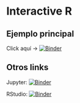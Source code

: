 # Interactive R


## Ejemplo principal

Click aquí -> [![Binder](https://mybinder.org/badge.svg)](https://mybinder.org/v2/gh/odarbelaeze/interactive-r/master?filepath=example.ipynb)


## Otros links

Jupyter: [![Binder](https://mybinder.org/badge.svg)](https://mybinder.org/v2/gh/odarbelaeze/interactive-r/master)

RStudio: [![Binder](https://mybinder.org/badge.svg)](https://mybinder.org/v2/gh/odarbelaeze/interactive-r/master?urlpath=rstudio)

